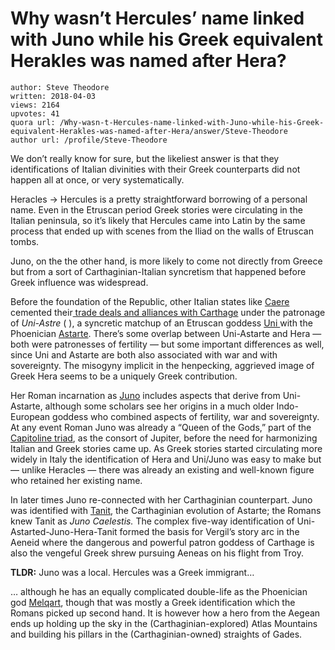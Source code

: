 # Why wasn’t Hercules’ name linked with Juno while his Greek equivalent Herakles was named after Hera?

	author: Steve Theodore
	written: 2018-04-03
	views: 2164
	upvotes: 41
	quora url: /Why-wasn-t-Hercules-name-linked-with-Juno-while-his-Greek-equivalent-Herakles-was-named-after-Hera/answer/Steve-Theodore
	author url: /profile/Steve-Theodore


We don’t really know for sure, but the likeliest answer is that they identifications of Italian divinities with their Greek counterparts did not happen all at once, or very systematically.

Heracles -> Hercules is a pretty straightforward borrowing of a personal name. Even in the Etruscan period Greek stories were circulating in the Italian peninsula, so it’s likely that Hercules came into Latin by the same process that ended up with scenes from the Iliad on the walls of Etruscan tombs.

Juno, on the the other hand, is more likely to come not directly from Greece but from a sort of Carthaginian-Italian syncretism that happened before Greek influence was widespread.

Before the foundation of the Republic, other Italian states like [Caere](https://en.wikipedia.org/wiki/Caere) cemented their[ trade deals and alliances with Carthage](https://en.wikipedia.org/wiki/Pyrgi_Tablets) under the patronage of _Uni-Astre_  ( ), a syncretic matchup of an Etruscan goddess [Uni ](https://en.wikipedia.org/wiki/Uni_(mythology))with the Phoenician [Astarte](https://en.wikipedia.org/wiki/Astarte). There’s some overlap between Uni-Astarte and Hera — both were patronesses of fertility — but some important differences as well, since Uni and Astarte are both also associated with war and with sovereignty. The misogyny implicit in the henpecking, aggrieved image of Greek Hera seems to be a uniquely Greek contribution.

Her Roman incarnation as [Juno](https://en.wikipedia.org/wiki/Juno_(mythology)) includes aspects that derive from Uni-Astarte, although some scholars see her origins in a much older Indo-European goddess who combined aspects of fertility, war and sovereignty. At any event Roman Juno was already a “Queen of the Gods,” part of the [Capitoline triad](https://en.wikipedia.org/wiki/Capitoline_Triad), as the consort of Jupiter, before the need for harmonizing Italian and Greek stories came up. As Greek stories started circulating more widely in Italy the identification of Hera and Uni/Juno was easy to make but — unlike Heracles — there was already an existing and well-known figure who retained her existing name.

In later times Juno re-connected with her Carthaginian counterpart. Juno was identified with [Tanit](https://en.wikipedia.org/wiki/Tanit), the Carthaginian evolution of Astarte; the Romans knew Tanit as _Juno Caelestis._ The complex five-way identification of Uni-Astarted-Juno-Hera-Tanit formed the basis for Vergil’s story arc in the Aeneid where the dangerous and powerful patron goddess of Carthage is also the vengeful Greek shrew pursuing Aeneas on his flight from Troy.

__TLDR:__  Juno was a local. Hercules was a Greek immigrant…

… although he has an equally complicated double-life as the Phoenician god [Melqart](https://en.wikipedia.org/wiki/Melqart), though that was mostly a Greek identification which the Romans picked up second hand. It is however how a hero from the Aegean ends up holding up the sky in the (Carthaginian-explored) Atlas Mountains and building his pillars in the (Carthaginian-owned) straights of Gades.

